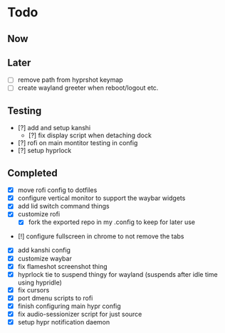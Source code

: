 # Todo

## Now

## Later
- [ ] remove path from hyprshot keymap
- [ ] create wayland greeter when reboot/logout etc.

## Testing
- [?] add and setup kanshi
    - [?] fix display script when detaching dock
- [?] rofi on main montitor testing in config
- [?] setup hyprlock

## Completed
- [x] move rofi config to dotfiles
- [x] configure vertical monitor to support the waybar widgets
- [x] add lid switch command things
- [x] customize rofi
    - [x] fork the exported repo in my .config to keep for later use
- [!] configure fullscreen in chrome to not remove the tabs
- [x] add kanshi config
- [x] customize waybar
- [x] fix flameshot screenshot thing
- [x] hyprlock tie to suspend thingy for wayland (suspends after idle time using hypridle)
- [x] fix cursors
- [x] port dmenu scripts to rofi
- [x] finish configuring main hypr config
- [x] fix audio-sessionizer script for just source
- [x] setup hypr notification daemon
